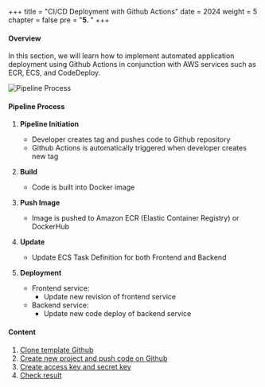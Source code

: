 +++
title = "CI/CD Deployment with Github Actions"
date = 2024
weight = 5
chapter = false
pre = "<b>5. </b>"
+++

#### Overview
In this section, we will learn how to implement automated application deployment using Github Actions in conjunction with AWS services such as ECR, ECS, and CodeDeploy.

![Pipeline Process](/images/4-cicd-gitlab/4.0.2.png)

#### Pipeline Process

1. **Pipeline Initiation**
   - Developer creates tag and pushes code to Github repository
   - Github Actions is automatically triggered when developer creates new tag

2. **Build**
   - Code is built into Docker image

3. **Push Image**
   - Image is pushed to Amazon ECR (Elastic Container Registry) or DockerHub

4. **Update**
   - Update ECS Task Definition for both Frontend and Backend

5. **Deployment**
   - Frontend service:
     - Update new revision of frontend service
   - Backend service:
     - Update new code deploy of backend service

#### Content

1. [Clone template Github](1-clone-project)
2. [Create new project and push code on Github](2-new-project-push-code)
3. [Create access key and secret key](3-accesskey-secretkey)
4. [Check result](4-result)